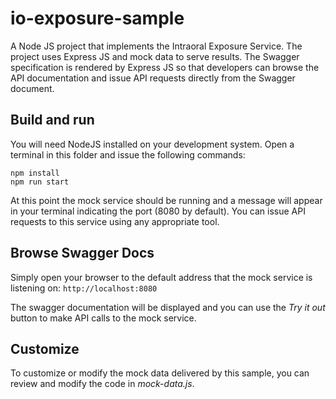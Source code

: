 # io-exposure-sample

A Node JS project that implements the Intraoral Exposure Service. The project uses Express JS and mock data to serve results. The Swagger specification is rendered by Express JS so that developers can browse the API documentation and issue API requests directly from the Swagger document.

## Build and run
You will need NodeJS installed on your development system. Open a terminal in this folder and issue the following commands:
```
npm install
npm run start
```

At this point the mock service should be running and a message will appear in your terminal indicating the port (8080 by default). You can issue API requests to this service using any appropriate tool.

## Browse Swagger Docs
Simply open your browser to the default address that the mock service is listening on: `http://localhost:8080`

The swagger documentation will be displayed and you can use the _Try it out_ button to make API calls to the mock service.

## Customize
To customize or modify the mock data delivered by this sample, you can review and modify the code in _mock-data.js_.